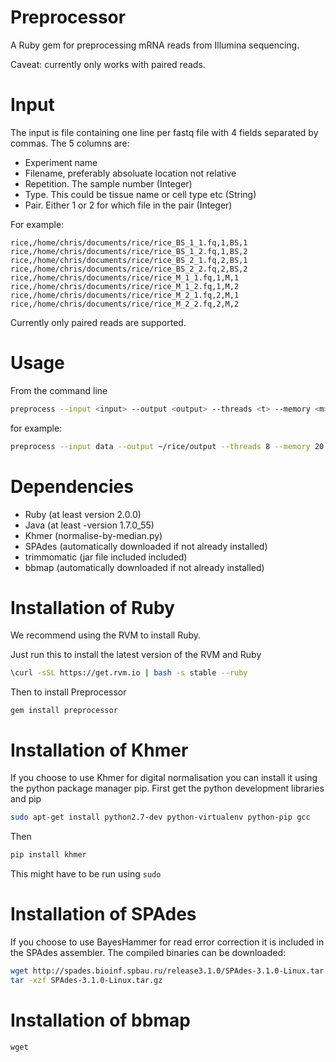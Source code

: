Preprocessor
============

A Ruby gem for preprocessing mRNA reads from Illumina sequencing.

Caveat: currently only works with paired reads.

# Input

The input is file containing one line per fastq file with 4 fields separated by commas. The 5 columns are:

 - Experiment name
 - Filename, preferably absoluate location not relative
 - Repetition. The sample number (Integer)
 - Type. This could be tissue name or cell type etc (String)
 - Pair. Either 1 or 2 for which file in the pair (Integer)

For example:

```
rice,/home/chris/documents/rice/rice_BS_1_1.fq,1,BS,1
rice,/home/chris/documents/rice/rice_BS_1_2.fq,1,BS,2
rice,/home/chris/documents/rice/rice_BS_2_1.fq,2,BS,1
rice,/home/chris/documents/rice/rice_BS_2_2.fq,2,BS,2
rice,/home/chris/documents/rice/rice_M_1_1.fq,1,M,1
rice,/home/chris/documents/rice/rice_M_1_2.fq,1,M,2
rice,/home/chris/documents/rice/rice_M_2_1.fq,2,M,1
rice,/home/chris/documents/rice/rice_M_2_2.fq,2,M,2
```

Currently only paired reads are supported.

# Usage

From the command line

```bash
preprocess --input <input> --output <output> --threads <t> --memory <m>
```

for example:

```bash
preprocess --input data --output ~/rice/output --threads 8 --memory 20 --verbose
```

# Dependencies

 - Ruby (at least version 2.0.0)
 - Java (at least -version 1.7.0_55)
 - Khmer (normalise-by-median.py)
 - SPAdes (automatically downloaded if not already installed)
 - trimmomatic (jar file included included)
 - bbmap (automatically downloaded if not already installed)

# Installation of Ruby

We recommend using the RVM to install Ruby.

Just run this to install the latest version of the RVM and Ruby

```bash
\curl -sSL https://get.rvm.io | bash -s stable --ruby
```

Then to install Preprocessor

```
gem install preprocessor
```


# Installation of Khmer

If you choose to use Khmer for digital normalisation you can install it using the python package manager pip. First get the python development libraries and pip

```bash
sudo apt-get install python2.7-dev python-virtualenv python-pip gcc
```

Then

```bash
pip install khmer
```
This might have to be run using `sudo`

# Installation of SPAdes

If you choose to use BayesHammer for read error correction it is included in the SPAdes assembler. The compiled binaries can be downloaded:

```bash
wget http://spades.bioinf.spbau.ru/release3.1.0/SPAdes-3.1.0-Linux.tar.gz
tar -xzf SPAdes-3.1.0-Linux.tar.gz
```

# Installation of bbmap

```
wget
```
